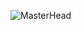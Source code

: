 ![MasterHead](https://user-images.githubusercontent.com/119907392/212482748-1119ca5f-d40f-4975-a69a-bba31933c54c.png)
